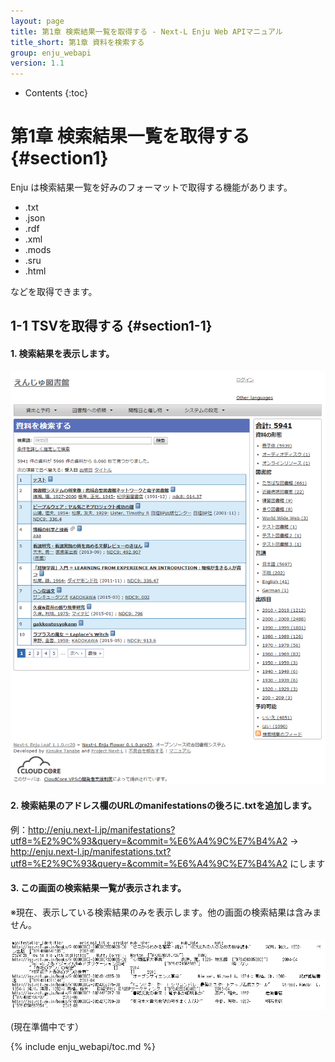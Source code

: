 ```yaml
---
layout: page
title: 第1章 検索結果一覧を取得する - Next-L Enju Web APIマニュアル
title_short: 第1章 資料を検索する
group: enju_webapi
version: 1.1
---
```


* Contents
{:toc}

第1章 検索結果一覧を取得する {#section1}
================================

Enju は検索結果一覧を好みのフォーマットで取得する機能があります。

* .txt
* .json
* .rdf
* .xml
* .mods
* .sru
* .html

などを取得できます。

1-1 TSVを取得する {#section1-1}
------------------------------------

#### 1. 検索結果を表示します。

![検索結果を表示](../assets/images/image_webapi_search_result.png)

#### 2. 検索結果のアドレス欄のURLのmanifestationsの後ろに.txtを追加します。

例：http://enju.next-l.jp/manifestations?utf8=%E2%9C%93&query=&commit=%E6%A4%9C%E7%B4%A2 → http://enju.next-l.jp/manifestations.txt?utf8=%E2%9C%93&query=&commit=%E6%A4%9C%E7%B4%A2
にします

#### 3. この画面の検索結果一覧が表示されます。

※現在、表示している検索結果のみを表示します。他の画面の検索結果は含みません。

![検索結果のTSV](../assets/images/image_webapi_search_result_txt.png)


(現在準備中です）

{% include enju_webapi/toc.md %}
